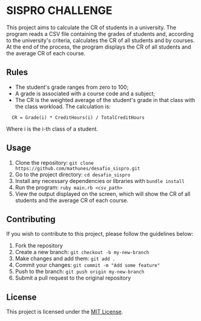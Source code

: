 # SISPRO CHALLENGE

This project aims to calculate the CR of students in a university. The program reads a CSV file containing the grades of students and, according to the university's criteria, calculates the CR of all students and by courses. At the end of the process, the program displays the CR of all students and the average CR of each course.

## Rules

- The student's grade ranges from zero to 100;
- A grade is associated with a course code and a subject;
- The CR is the weighted average of the student's grade in that class with the class workload. The calculation is:

```
  CR = Grade(i) * CreditHours(i) / TotalCreditHours
```

  Where i is the i-th class of a student.

## Usage

1. Clone the repository: `git clone https://github.com/mathunes/desafio_sispro.git`
2. Go to the project directory: `cd desafio_sispro`
3. Install any necessary dependencies or libraries with `bundle install`
4. Run the program: `ruby main.rb <csv_path>`
5. View the output displayed on the screen, which will show the CR of all students and the average CR of each course.

## Contributing

If you wish to contribute to this project, please follow the guidelines below:

1. Fork the repository
2. Create a new branch: `git checkout -b my-new-branch`
3. Make changes and add them: `git add .`
4. Commit your changes: `git commit -m "Add some feature"`
5. Push to the branch: `git push origin my-new-branch`
6. Submit a pull request to the original repository

## License

This project is licensed under the [MIT License](https://opensource.org/licenses/MIT).
